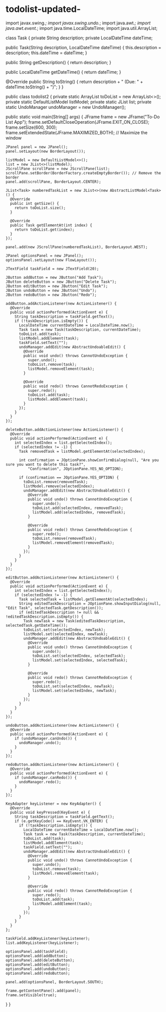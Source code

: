 # todolist-updated-


import javax.swing.*;
import javax.swing.undo.*;
import java.awt.*;
import java.awt.event.*;
import java.time.LocalDateTime;
import java.util.ArrayList;

class Task {
  private String description;
  private LocalDateTime dateTime;

  public Task(String description, LocalDateTime dateTime) {
    this.description = description;
    this.dateTime = dateTime;
  }

  public String getDescription() {
    return description;
  }

  public LocalDateTime getDateTime() {
    return dateTime;
  }

  @Override
  public String toString() {
    return description + " (Due: " + dateTime.toString() + ")";
  }
}

public class todolist2 {
  private static ArrayList<Task> toDoList = new ArrayList<>();
  private static DefaultListModel<Task> listModel;
  private static JList<Task> list;
  private static UndoManager undoManager = new UndoManager();

  public static void main(String[] args) {
    JFrame frame = new JFrame("To-Do List App");
    frame.setDefaultCloseOperation(JFrame.EXIT_ON_CLOSE);
    frame.setSize(600, 300);
    frame.setExtendedState(JFrame.MAXIMIZED_BOTH); // Maximize the window

    JPanel panel = new JPanel();
    panel.setLayout(new BorderLayout());

    listModel = new DefaultListModel<>();
    list = new JList<>(listModel);
    JScrollPane scrollPane = new JScrollPane(list);
    scrollPane.setBorder(BorderFactory.createEmptyBorder()); // Remove the border
    panel.add(scrollPane, BorderLayout.CENTER);

    JList<Task> numberedTaskList = new JList<>(new AbstractListModel<Task>() {
      @Override
      public int getSize() {
        return toDoList.size();
      }

      @Override
      public Task getElementAt(int index) {
        return toDoList.get(index);
      }
    });

    panel.add(new JScrollPane(numberedTaskList), BorderLayout.WEST);

    JPanel optionsPanel = new JPanel();
    optionsPanel.setLayout(new FlowLayout());

    JTextField taskField = new JTextField(20);

    JButton addButton = new JButton("Add Task");
    JButton deleteButton = new JButton("Delete Task");
    JButton editButton = new JButton("Edit Task");
    JButton undoButton = new JButton("Undo");
    JButton redoButton = new JButton("Redo");

    addButton.addActionListener(new ActionListener() {
      @Override
      public void actionPerformed(ActionEvent e) {
        String taskDescription = taskField.getText();
        if (!taskDescription.isEmpty()) {
          LocalDateTime currentDateTime = LocalDateTime.now();
          Task task = new Task(taskDescription, currentDateTime);
          toDoList.add(task);
          listModel.addElement(task);
          taskField.setText("");
          undoManager.addEdit(new AbstractUndoableEdit() {
            @Override
            public void undo() throws CannotUndoException {
              super.undo();
              toDoList.remove(task);
              listModel.removeElement(task);
            }

            @Override
            public void redo() throws CannotRedoException {
              super.redo();
              toDoList.add(task);
              listModel.addElement(task);
            }
          });
        }
      }
    });

    deleteButton.addActionListener(new ActionListener() {
      @Override
      public void actionPerformed(ActionEvent e) {
        int selectedIndex = list.getSelectedIndex();
        if (selectedIndex != -1) {
          Task removedTask = listModel.getElementAt(selectedIndex);

          int confirmation = JOptionPane.showConfirmDialog(null, "Are you sure you want to delete this task?",
              "Confirmation", JOptionPane.YES_NO_OPTION);

          if (confirmation == JOptionPane.YES_OPTION) {
            toDoList.remove(removedTask);
            listModel.remove(selectedIndex);
            undoManager.addEdit(new AbstractUndoableEdit() {
              @Override
              public void undo() throws CannotUndoException {
                super.undo();
                toDoList.add(selectedIndex, removedTask);
                listModel.add(selectedIndex, removedTask);
              }

              @Override
              public void redo() throws CannotRedoException {
                super.redo();
                toDoList.remove(removedTask);
                listModel.removeElement(removedTask);
              }
            });
          }
        }
      }
    });

    editButton.addActionListener(new ActionListener() {
      @Override
      public void actionPerformed(ActionEvent e) {
        int selectedIndex = list.getSelectedIndex();
        if (selectedIndex != -1) {
          Task selectedTask = listModel.getElementAt(selectedIndex);
          String editedTaskDescription = JOptionPane.showInputDialog(null, "Edit Task", selectedTask.getDescription());
          if (editedTaskDescription != null && !editedTaskDescription.isEmpty()) {
            Task newTask = new Task(editedTaskDescription, selectedTask.getDateTime());
            toDoList.set(selectedIndex, newTask);
            listModel.set(selectedIndex, newTask);
            undoManager.addEdit(new AbstractUndoableEdit() {
              @Override
              public void undo() throws CannotUndoException {
                super.undo();
                toDoList.set(selectedIndex, selectedTask);
                listModel.set(selectedIndex, selectedTask);
              }

              @Override
              public void redo() throws CannotRedoException {
                super.redo();
                toDoList.set(selectedIndex, newTask);
                listModel.set(selectedIndex, newTask);
              }
            });
          }
        }
      }
    });

    undoButton.addActionListener(new ActionListener() {
      @Override
      public void actionPerformed(ActionEvent e) {
        if (undoManager.canUndo()) {
          undoManager.undo();
        }
      }
    });

    redoButton.addActionListener(new ActionListener() {
      @Override
      public void actionPerformed(ActionEvent e) {
        if (undoManager.canRedo()) {
          undoManager.redo();
        }
      }
    });

    KeyAdapter keyListener = new KeyAdapter() {
      @Override
      public void keyPressed(KeyEvent e) {
        String taskDescription = taskField.getText();
        if (e.getKeyCode() == KeyEvent.VK_ENTER) {
          if (!taskDescription.isEmpty()) {
            LocalDateTime currentDateTime = LocalDateTime.now();
            Task task = new Task(taskDescription, currentDateTime);
            toDoList.add(task);
            listModel.addElement(task);
            taskField.setText("");
            undoManager.addEdit(new AbstractUndoableEdit() {
              @Override
              public void undo() throws CannotUndoException {
                super.undo();
                toDoList.remove(task);
                listModel.removeElement(task);
              }

              @Override
              public void redo() throws CannotRedoException {
                super.redo();
                toDoList.add(task);
                listModel.addElement(task);
              }
            });
          }
        }
      }
    };

    taskField.addKeyListener(keyListener);
    list.addKeyListener(keyListener);

    optionsPanel.add(taskField);
    optionsPanel.add(addButton);
    optionsPanel.add(deleteButton);
    optionsPanel.add(editButton);
    optionsPanel.add(undoButton);
    optionsPanel.add(redoButton);

    panel.add(optionsPanel, BorderLayout.SOUTH);

    frame.getContentPane().add(panel);
    frame.setVisible(true);
  }
}
